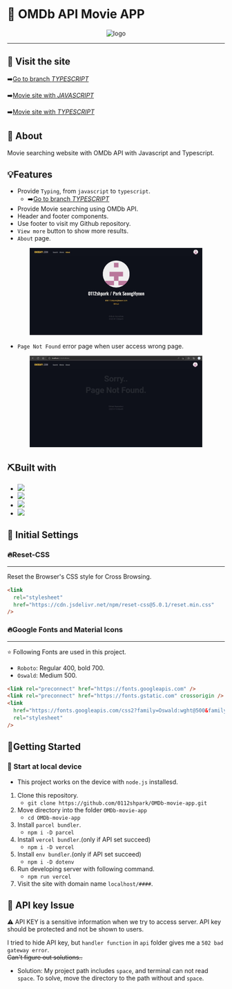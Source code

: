 # 🎥 OMDb API Movie APP

<div align="center">
<img src ="./images/totalview.gif" alt = "logo">
</div>

---

## :bell: Visit the site

➡️[Go to branch _TYPESCRIPT_](https://github.com/0112shpark/OMDb-movie-app/tree/typescript)

➡️[Movie site with _JAVASCRIPT_](https://om-db-movie-app.vercel.app/#/)

➡️[Movie site with _TYPESCRIPT_](https://om-db-movie-app-git-typescript-0112shpark.vercel.app/#/)

## 🧐 About

Movie searching website with OMDb API with Javascript and Typescript.

## 💡Features

- Provide `Typing`, from `javascript` to `typescript`.
  - ➡️[Go to branch _TYPESCRIPT_](https://github.com/0112shpark/OMDb-movie-app/tree/typescript)
- Provide Movie searching using OMDb API.
- Header and footer components.
- Use footer to visit my Github repository.
- `View more` button to show more results.
- `About` page.
<div align="center">
<img width= 400px src ="./images/about.jpg" alt = "error">
</div>

- `Page Not Found` error page when user access wrong page.
<div align="center">
<img width= 400px src ="./images/notfound.jpg" alt = "error">
</div>

## ⛏️Built with

- <img src="https://img.shields.io/badge/CSS3-1572B6?style=for-the-badge&logo=css3&logoColor=white">
- <img src="https://img.shields.io/badge/HTML5-E34F26?style=for-the-badge&logo=html5&logoColor=white">
- <img src ="https://img.shields.io/badge/JavaScript-323330?style=for-the-badge&logo=javascript&logoColor=F7DF1E">
- <img src="https://img.shields.io/badge/VSCode-0078D4?style=for-the-badge&logo=visual%20studio%20code&logoColor=white">

## 📑 Initial Settings

<h3>🔥Reset-CSS</h3>

---

Reset the Browser's CSS style for Cross Browsing.

```html
<link
  rel="stylesheet"
  href="https://cdn.jsdelivr.net/npm/reset-css@5.0.1/reset.min.css"
/>
```

<h3>🔥Google Fonts and Material Icons</h3>

---

⭐ Following Fonts are used in this project.

- `Roboto`: Regular 400, bold 700.
- `Oswald`: Medium 500.

```html
<link rel="preconnect" href="https://fonts.googleapis.com" />
<link rel="preconnect" href="https://fonts.gstatic.com" crossorigin />
<link
  href="https://fonts.googleapis.com/css2?family=Oswald:wght@500&family=Roboto:wght@400;700&display=swap"
  rel="stylesheet"
/>
```

## 🏃Getting Started

### 📌 Start at local device

- This project works on the device with `node.js` installesd.

1. Clone this repository.
   - `git clone https://github.com/0112shpark/OMDb-movie-app.git`
2. Move directory into the folder `OMDb-movie-app`
   - `cd OMDb-movie-app`
3. Install `parcel bundler`.
   - `npm i -D parcel `
4. Install `vercel bundler`.(only if API set succeed)
   - `npm i -D vercel `
5. Install `env bundler`.(only if API set succeed)
   - `npm i -D dotenv `
6. Run developing server with following command.
   - `npm run vercel`
7. Visit the site with domain name `localhost/####`.

## 🔑 API key Issue

⚠️ API KEY is a sensitive information when we try to access server. API key should be protected and not be shown to users.

I tried to hide API key, but `handler function` in `api` folder gives me a `502 bad gateway error`.  
<del>Can't figure out solutions..<del>

- Solution: My project path includes `space`, and terminal can not read `space`. To solve, move the directory to the path without and `space`.
